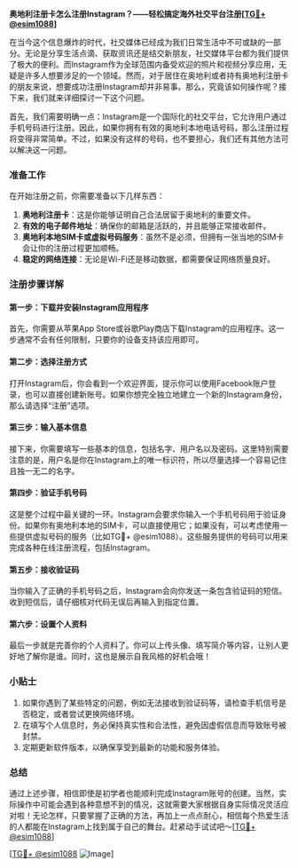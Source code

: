 **奥地利注册卡怎么注册Instagram？——轻松搞定海外社交平台注册[[TG💪+ @esim1088](https://t.me/s/esim1088)]**

在当今这个信息爆炸的时代，社交媒体已经成为我们日常生活中不可或缺的一部分。无论是分享生活点滴、获取资讯还是结交新朋友，社交媒体平台都为我们提供了极大的便利。而Instagram作为全球范围内备受欢迎的照片和视频分享应用，无疑是许多人想要涉足的一个领域。然而，对于居住在奥地利或者持有奥地利注册卡的朋友来说，想要成功注册Instagram却并非易事。那么，究竟该如何操作呢？接下来，我们就来详细探讨一下这个问题。

首先，我们需要明确一点：Instagram是一个国际化的社交平台，它允许用户通过手机号码进行注册。因此，如果你拥有有效的奥地利本地电话号码，那么注册过程将变得非常简单。不过，如果没有这样的号码，也不要担心，我们还有其他方法可以解决这一问题。

### 准备工作

在开始注册之前，你需要准备以下几样东西：

1. **奥地利注册卡**：这是你能够证明自己合法居留于奥地利的重要文件。
2. **有效的电子邮件地址**：确保你的邮箱是活跃的，并且能够正常接收邮件。
3. **奥地利本地SIM卡或虚拟号码服务**：虽然不是必须，但拥有一张当地的SIM卡会让你的注册过程更加顺畅。
4. **稳定的网络连接**：无论是Wi-Fi还是移动数据，都需要保证网络质量良好。

### 注册步骤详解

#### 第一步：下载并安装Instagram应用程序

首先，你需要从苹果App Store或谷歌Play商店下载Instagram的应用程序。这一步通常不会有任何限制，只要你的设备支持该应用即可。

#### 第二步：选择注册方式

打开Instagram后，你会看到一个欢迎界面，提示你可以使用Facebook账户登录，也可以直接创建新账号。如果你想完全独立地建立一个新的Instagram身份，那么请选择“注册”选项。

#### 第三步：输入基本信息

接下来，你需要填写一些基本的信息，包括名字、用户名以及密码。这里特别需要注意的是，用户名是你在Instagram上的唯一标识符，所以尽量选择一个容易记住且独一无二的名字。

#### 第四步：验证手机号码

这是整个过程中最关键的一环。Instagram会要求你输入一个手机号码用于验证身份。如果你有奥地利本地的SIM卡，可以直接使用它；如果没有，可以考虑使用一些提供虚拟号码的服务（比如TG💪+ @esim1088）。这些服务提供的号码可以用来完成各种在线注册流程，包括Instagram。

#### 第五步：接收验证码

当你输入了正确的手机号码之后，Instagram会向你发送一条包含验证码的短信。收到短信后，请仔细核对代码无误后再输入到指定位置。

#### 第六步：设置个人资料

最后一步就是完善你的个人资料了。你可以上传头像、填写简介等内容，让别人更好地了解你是谁。同时，这也是展示自我风格的好机会哦！

### 小贴士

1. 如果你遇到了某些特定的问题，例如无法接收到验证码等，请检查手机信号是否稳定，或者尝试更换网络环境。
2. 在填写个人信息时，务必保持真实性和合法性，避免因虚假信息而导致账号被封禁。
3. 定期更新软件版本，以确保享受到最新的功能和服务体验。

### 总结

通过上述步骤，相信即使是初学者也能顺利完成Instagram账号的创建。当然，实际操作中可能会遇到各种意想不到的情况，这就需要大家根据自身实际情况灵活应对啦！无论怎样，只要掌握了正确的方法，再加上一点点耐心，相信每个热爱生活的人都能在Instagram上找到属于自己的舞台。赶紧动手试试吧～[[TG💪+ @esim1088](https://t.me/s/esim1088)]

[[TG💪+ @esim1088](https://t.me/s/esim1088) ![Image](https://i.postimg.cc/4NQfJmqS/Snipaste-2025-05-13-00-14-12.png)]